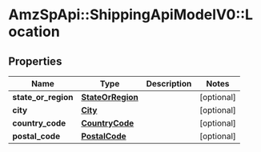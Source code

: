 # AmzSpApi::ShippingApiModelV0::Location

## Properties
Name | Type | Description | Notes
------------ | ------------- | ------------- | -------------
**state_or_region** | [**StateOrRegion**](StateOrRegion.md) |  | [optional] 
**city** | [**City**](City.md) |  | [optional] 
**country_code** | [**CountryCode**](CountryCode.md) |  | [optional] 
**postal_code** | [**PostalCode**](PostalCode.md) |  | [optional] 

